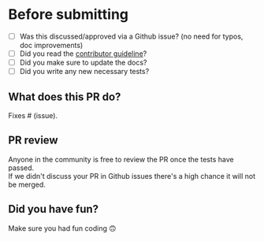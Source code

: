 # Before submitting

- [ ] Was this discussed/approved via a Github issue? (no need for typos, doc improvements)
- [ ] Did you read the [contributor guideline](https://github.com/PyTorchLightning/pytorch-lightning/blob/master/.github/CONTRIBUTING.md)?
- [ ] Did you make sure to update the docs?   
- [ ] Did you write any new necessary tests?  

## What does this PR do?
Fixes # (issue).

## PR review    
Anyone in the community is free to review the PR once the tests have passed.     
If we didn't discuss your PR in Github issues there's a high chance it will not be merged.

## Did you have fun?
Make sure you had fun coding 🙃

